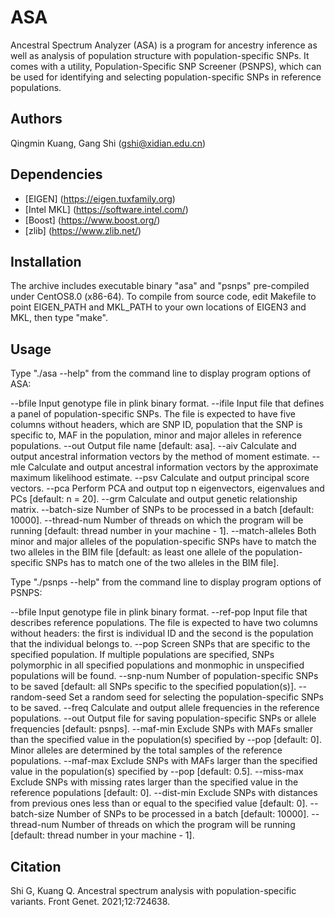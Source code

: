 # ASA
Ancestral Spectrum Analyzer (ASA) is a program for ancestry inference as well as analysis of population structure with population-specific SNPs. It comes with a utility, Population-Specific SNP Screener (PSNPS), which can be used for identifying and selecting population-specific SNPs in reference populations.

## Authors
Qingmin Kuang, Gang Shi (gshi@xidian.edu.cn)

## Dependencies
+ [EIGEN] (https://eigen.tuxfamily.org)
+ [Intel MKL] (https://software.intel.com/)
+ [Boost] (https://www.boost.org/)
+ [zlib] (https://www.zlib.net/)

## Installation
The archive includes executable binary "asa" and "psnps" pre-compiled under CentOS8.0 (x86-64). To compile from source code, edit Makefile to point EIGEN_PATH and MKL_PATH to your own locations of EIGEN3 and MKL, then type "make".

## Usage
Type "./asa --help" from the command line to display program options of ASA:

--bfile		Input genotype file in plink binary format.
--ifile		Input file that defines a panel of population-specific SNPs. The file is expected to have five columns without headers, which are SNP ID, population that the SNP is specific to, MAF in the population, minor and major alleles in reference populations.
--out		Output file name [default: asa].
--aiv		Calculate and output ancestral information vectors by the method of moment estimate.
--mle		Calculate and output ancestral information vectors by the approximate maximum likelihood estimate.
--psv		Calculate and output principal score vectors.
--pca		Perform PCA and output top n eigenvectors, eigenvalues and PCs [default: n = 20].
--grm		Calculate and output genetic relationship matrix.
--batch-size	Number of SNPs to be processed in a batch [default: 10000].
--thread-num	Number of threads on which the program will be running [default: thread number in your machine - 1].
--match-alleles	Both minor and major alleles of the population-specific SNPs have to match the two alleles in the BIM file [default: as least one allele of the population-specific SNPs has to match one of the two alleles in the BIM file].
    
Type "./psnps --help" from the command line to display program options of PSNPS:

--bfile		Input genotype file in plink binary format.
--ref-pop	Input file that describes reference populations. The file is expected to have two columns without headers:
		the first is individual ID and the second is the population that the individual belongs to.
--pop		Screen SNPs that are specific to the specified population.
		If multiple populations are specified, SNPs polymorphic in all specified populations and monmophic in unspecified populations will be found.
--snp-num	Number of population-specific SNPs to be saved [default: all SNPs specific to the specified population(s)].
--random-seed	Set a random seed for selecting the population-specific SNPs to be saved.
--freq		Calculate and output allele frequencies in the reference populations.
--out		Output file for saving population-specific SNPs or allele frequencies [default: psnps].
--maf-min	Exclude SNPs with MAFs smaller than the specified value in the population(s) specified by --pop [default: 0].
		Minor alleles are determined by the total samples of the reference populations.
--maf-max	Exclude SNPs with MAFs larger than the specified value in the population(s) specified by --pop [default: 0.5].
--miss-max	Exclude SNPs with missing rates larger than the specified value in the reference populations [default: 0].
--dist-min	Exclude SNPs with distances from previous ones less than or equal to the specified value [default: 0].
--batch-size	Number of SNPs to be processed in a batch [default: 10000].
--thread-num	Number of threads on which the program will be running [default: thread number in your machine - 1].
    
## Citation
Shi G, Kuang Q. Ancestral spectrum analysis with population-specific variants. Front Genet. 2021;12:724638.
